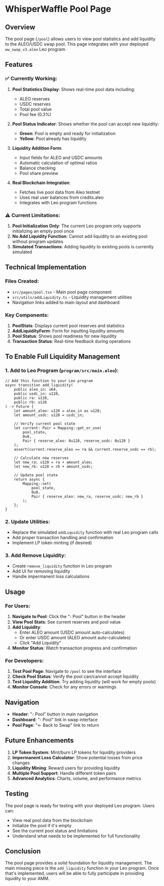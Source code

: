 # WhisperWaffle Pool Page

## Overview

The pool page (`/pool`) allows users to view pool statistics and add liquidity to the ALEO/USDC swap pool. This page integrates with your deployed `ww_swap_v3.aleo` Leo program.

## Features

### ✅ **Currently Working:**

1. **Pool Statistics Display**: Shows real-time pool data including:
   - ALEO reserves
   - USDC reserves  
   - Total pool value
   - Pool fee (0.3%)

2. **Pool Status Indicator**: Shows whether the pool can accept new liquidity:
   - **Green**: Pool is empty and ready for initialization
   - **Yellow**: Pool already has liquidity

3. **Liquidity Addition Form**: 
   - Input fields for ALEO and USDC amounts
   - Automatic calculation of optimal ratios
   - Balance checking
   - Pool share preview

4. **Real Blockchain Integration**:
   - Fetches live pool data from Aleo testnet
   - Uses real user balances from credits.aleo
   - Integrates with Leo program functions

### ⚠️ **Current Limitations:**

1. **Pool Initialization Only**: The current Leo program only supports initializing an empty pool once
2. **No Add Liquidity Function**: Cannot add liquidity to an existing pool without program updates
3. **Simulated Transactions**: Adding liquidity to existing pools is currently simulated

## Technical Implementation

### Files Created:

- `src/pages/pool.tsx` - Main pool page component
- `src/utils/addLiquidity.ts` - Liquidity management utilities
- Navigation links added to main layout and dashboard

### Key Components:

1. **PoolStats**: Displays current pool reserves and statistics
2. **AddLiquidityForm**: Form for inputting liquidity amounts
3. **Pool Status**: Shows pool readiness for new liquidity
4. **Transaction Status**: Real-time feedback during operations

## To Enable Full Liquidity Management

### 1. **Add to Leo Program** (`program/src/main.aleo`):

```leo
// Add this function to your Leo program
async transition add_liquidity(
    public aleo_in: u64,
    public usdc_in: u128,
    public ra: u128,
    public rb: u128
) -> Future {
    let amount_aleo: u128 = aleo_in as u128;
    let amount_usdc: u128 = usdc_in;
    
    // Verify current pool state
    let current: Pair = Mapping::get_or_use(
        pool_state,
        0u8,
        Pair { reserve_aleo: 0u128, reserve_usdc: 0u128 }
    );
    assert(current.reserve_aleo == ra && current.reserve_usdc == rb);
    
    // Calculate new reserves
    let new_ra: u128 = ra + amount_aleo;
    let new_rb: u128 = rb + amount_usdc;
    
    // Update pool state
    return async {
        Mapping::set(
            pool_state,
            0u8,
            Pair { reserve_aleo: new_ra, reserve_usdc: new_rb }
        );
    };
}
```

### 2. **Update Utilities**:

- Replace the simulated `addLiquidity` function with real Leo program calls
- Add proper transaction handling and confirmation
- Implement LP token minting (if desired)

### 3. **Add Remove Liquidity**:

- Create `remove_liquidity` function in Leo program
- Add UI for removing liquidity
- Handle impermanent loss calculations

## Usage

### For Users:

1. **Navigate to Pool**: Click the "💧 Pool" button in the header
2. **View Pool Stats**: See current reserves and pool value
3. **Add Liquidity**: 
   - Enter ALEO amount (USDC amount auto-calculates)
   - Or enter USDC amount (ALEO amount auto-calculates)
   - Click "Add Liquidity"
4. **Monitor Status**: Watch transaction progress and confirmation

### For Developers:

1. **Test Pool Page**: Navigate to `/pool` to see the interface
2. **Check Pool Status**: Verify the pool can/cannot accept liquidity
3. **Test Liquidity Addition**: Try adding liquidity (will work for empty pools)
4. **Monitor Console**: Check for any errors or warnings

## Navigation

- **Header**: "💧 Pool" button in main navigation
- **Dashboard**: "💧 Pool" link in swap interface
- **Pool Page**: "← Back to Swap" link to return

## Future Enhancements

1. **LP Token System**: Mint/burn LP tokens for liquidity providers
2. **Impermanent Loss Calculator**: Show potential losses from price changes
3. **Liquidity Mining**: Reward users for providing liquidity
4. **Multiple Pool Support**: Handle different token pairs
5. **Advanced Analytics**: Charts, volume, and performance metrics

## Testing

The pool page is ready for testing with your deployed Leo program. Users can:

- View real pool data from the blockchain
- Initialize the pool if it's empty
- See the current pool status and limitations
- Understand what needs to be implemented for full functionality

## Conclusion

The pool page provides a solid foundation for liquidity management. The main missing piece is the `add_liquidity` function in your Leo program. Once that's implemented, users will be able to fully participate in providing liquidity to your AMM.
